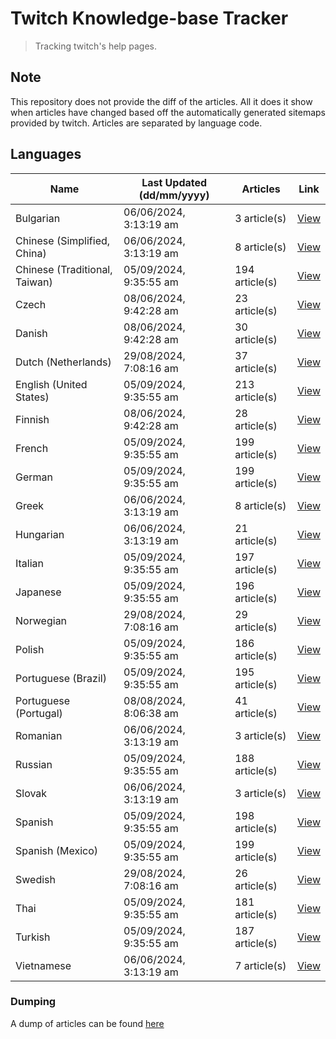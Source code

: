 # Twitch Knowledge-base Tracker
> Tracking twitch's help pages. 

## Note
This repository does not provide the diff of the articles. All it does it show when articles have changed based
off the automatically generated sitemaps provided by twitch. Articles are separated by language code.

## Languages

| Name                          | Last Updated (dd/mm/yyyy) | Articles       | Link                   |
|-------------------------------|---------------------------|----------------|------------------------|
| Bulgarian                     | 06/06/2024, 3:13:19 am    | 3 article(s)   | [View](docs/bg.md)     |
| Chinese (Simplified, China)   | 06/06/2024, 3:13:19 am    | 8 article(s)   | [View](docs/zh_CN.md)  |
| Chinese (Traditional, Taiwan) | 05/09/2024, 9:35:55 am    | 194 article(s) | [View](docs/zh_TW.md)  |
| Czech                         | 08/06/2024, 9:42:28 am    | 23 article(s)  | [View](docs/cs.md)     |
| Danish                        | 08/06/2024, 9:42:28 am    | 30 article(s)  | [View](docs/da.md)     |
| Dutch (Netherlands)           | 29/08/2024, 7:08:16 am    | 37 article(s)  | [View](docs/nl_NL.md)  |
| English (United States)       | 05/09/2024, 9:35:55 am    | 213 article(s) | [View](docs/en_US.md)  |
| Finnish                       | 08/06/2024, 9:42:28 am    | 28 article(s)  | [View](docs/fi.md)     |
| French                        | 05/09/2024, 9:35:55 am    | 199 article(s) | [View](docs/fr.md)     |
| German                        | 05/09/2024, 9:35:55 am    | 199 article(s) | [View](docs/de.md)     |
| Greek                         | 06/06/2024, 3:13:19 am    | 8 article(s)   | [View](docs/el.md)     |
| Hungarian                     | 06/06/2024, 3:13:19 am    | 21 article(s)  | [View](docs/hu.md)     |
| Italian                       | 05/09/2024, 9:35:55 am    | 197 article(s) | [View](docs/it.md)     |
| Japanese                      | 05/09/2024, 9:35:55 am    | 196 article(s) | [View](docs/ja.md)     |
| Norwegian                     | 29/08/2024, 7:08:16 am    | 29 article(s)  | [View](docs/no.md)     |
| Polish                        | 05/09/2024, 9:35:55 am    | 186 article(s) | [View](docs/pl.md)     |
| Portuguese (Brazil)           | 05/09/2024, 9:35:55 am    | 195 article(s) | [View](docs/pt_BR.md)  |
| Portuguese (Portugal)         | 08/08/2024, 8:06:38 am    | 41 article(s)  | [View](docs/pt_PT.md)  |
| Romanian                      | 06/06/2024, 3:13:19 am    | 3 article(s)   | [View](docs/ro.md)     |
| Russian                       | 05/09/2024, 9:35:55 am    | 188 article(s) | [View](docs/ru.md)     |
| Slovak                        | 06/06/2024, 3:13:19 am    | 3 article(s)   | [View](docs/sk.md)     |
| Spanish                       | 05/09/2024, 9:35:55 am    | 198 article(s) | [View](docs/es.md)     |
| Spanish (Mexico)              | 05/09/2024, 9:35:55 am    | 199 article(s) | [View](docs/es_MX.md)  |
| Swedish                       | 29/08/2024, 7:08:16 am    | 26 article(s)  | [View](docs/sv.md)     |
| Thai                          | 05/09/2024, 9:35:55 am    | 181 article(s) | [View](docs/th.md)     |
| Turkish                       | 05/09/2024, 9:35:55 am    | 187 article(s) | [View](docs/tr.md)     |
| Vietnamese                    | 06/06/2024, 3:13:19 am    | 7 article(s)   | [View](docs/vi.md)     |

### Dumping
A dump of articles can be found [here](docs/RAW.md)